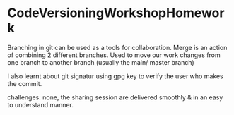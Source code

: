 # CodeVersioningWorkshopHomework
Branching in git can be used as a tools for collaboration.
Merge is an action of combining 2 different branches. Used to move our work changes from one branch to another branch (usually the main/ master branch)

I also learnt about git signatur using gpg key to verify the user who makes the commit.

challenges: none, the sharing session are delivered smoothly & in an easy to understand manner.